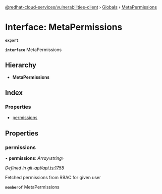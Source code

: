 [@redhat-cloud-services/vulnerabilities-client](../README.md) › [Globals](../globals.md) › [MetaPermissions](metapermissions.md)

# Interface: MetaPermissions

**`export`** 

**`interface`** MetaPermissions

## Hierarchy

* **MetaPermissions**

## Index

### Properties

* [permissions](metapermissions.md#permissions)

## Properties

###  permissions

• **permissions**: *Array‹string›*

*Defined in [git-api/api.ts:1755](https://github.com/RedHatInsights/javascript-clients/blob/master/packages/vulnerabilities/git-api/api.ts#L1755)*

Fetched permissions from RBAC for given user

**`memberof`** MetaPermissions
